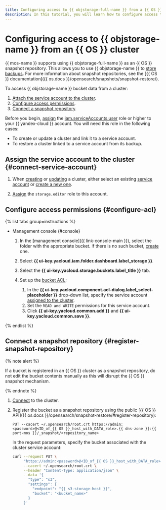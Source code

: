 ```yaml
---
title: Configuring access to {{ objstorage-full-name }} from a {{ OS }} cluster
description: In this tutorial, you will learn how to configure access to {{ objstorage-name }} to use it as an {{ OS }} snapshot repository.
---
```


# Configuring access to {{ objstorage-name }} from an {{ OS }} cluster


{{ mos-name }} supports using {{ objstorage-full-name }} as an {{ OS }} snapshot repository. This allows you to use {{ objstorage-name }} to [store backups](cluster-backups.md). For more information about snapshot repositories, see the [{{ OS }} documentation]({{ os.docs }}/opensearch/snapshots/snapshot-restore/).


To access {{ objstorage-name }} bucket data from a cluster:

1. [Attach the service account to the cluster](#connect-service-account).
1. [Configure access permissions](#configure-acl).
1. [Connect a snapshot repository](#register-snapshot-repository).


Before you begin, [assign](../../iam/operations/roles/grant.md) the [iam.serviceAccounts.user](../../iam/security/index.md#iam-serviceAccounts-user) role or higher to your {{ yandex-cloud }} account. You will need this role in the following cases:


* To create or update a cluster and link it to a service account.
* To restore a cluster linked to a service account from its backup.

## Assign the service account to the cluster {#connect-service-account}


1. When [creating](cluster-create.md) or [updating](update.md) a cluster, either select an existing [service account](../../iam/concepts/users/service-accounts.md) or [create a new one](../../iam/operations/sa/create.md).

1. [Assign](../../iam/operations/sa/assign-role-for-sa.md) the `storage.editor` role to this account.


## Configure access permissions {#configure-acl}

{% list tabs group=instructions %}

- Management console {#console}

    
    1. In the [management console]({{ link-console-main }}), select the folder with the appropriate bucket. If there is no such bucket, [create](../../storage/operations/buckets/create.md) one.


    1. Select **{{ ui-key.yacloud.iam.folder.dashboard.label_storage }}**.
    1. Select the **{{ ui-key.yacloud.storage.buckets.label_title }}** tab.
    1. Set up the [bucket ACL](../../storage/operations/buckets/edit-acl.md):
        1. In the **{{ ui-key.yacloud.component.acl-dialog.label_select-placeholder }}** drop-down list, specify the service account [assigned to the cluster](#connect-service-account).
        1. Set the `READ and WRITE` permissions for this service account.
        1. Click **{{ ui-key.yacloud.common.add }}** and **{{ ui-key.yacloud.common.save }}**.

{% endlist %}

## Connect a snapshot repository {#register-snapshot-repository}

{% note alert %}

If a bucket is registered in an {{ OS }} cluster as a snapshot repository, do not edit the bucket contents manually as this will disrupt the {{ OS }} snapshot mechanism.

{% endnote %}

1. [Connect](connect.md) to the cluster.
1. Register the bucket as a snapshot repository using the public [{{ OS }} API]({{ os.docs }}/opensearch/snapshot-restore/#register-repository):

    ```http
    PUT --cacert ~/.opensearch/root.crt https://admin:<password>@<ID_of_{{ OS }}_host_with_DATA_role>.{{ dns-zone }}:{{ port-mos }}/_snapshot/<repository_name>
    ```

    In the request parameters, specify the bucket associated with the cluster service account:

    ```bash
    curl --request PUT \
         "https://admin:<password>@<ID_of_{{ OS }}_host_with_DATA_role>.{{ dns-zone }}:{{ port-mos }}/_snapshot/<repository_name>" \
         --cacert ~/.opensearch/root.crt \
         --header "Content-Type: application/json" \
         --data '{
           "type": "s3",
           "settings": {
             "endpoint": "{{ s3-storage-host }}",
             "bucket": "<bucket_name>"
           }
         }'
    ```
